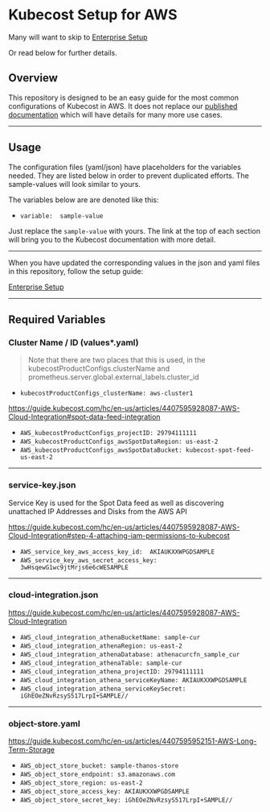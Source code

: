 # Kubecost Setup for AWS

Many will want to skip to [Enterprise Setup](README-enterprise.md)

Or read below for further details.

## Overview

This repository is designed to be an easy guide for the most common configurations of Kubecost in AWS. It does not replace our [published documentation](https://guide.kubecost.com/) which will have details for many more use cases.

---
## Usage

The configuration files (yaml/json) have placeholders for the variables needed. They are listed below in order to prevent duplicated efforts. The sample-values will look similar to yours.

The variables below are are denoted like this:
- `variable:  sample-value`

Just replace the `sample-value` with yours. The link at the top of each section will bring you to the Kubecost documentation with more detail.

---
When you have updated the corresponding values in the json and yaml files in this repository, follow the setup guide:

[Enterprise Setup](README-enterprise.md)

---

## Required Variables

### Cluster Name / ID (values*.yaml)

>Note that there are two places that this is used, in the kubecostProductConfigs.clusterName and prometheus.server.global.external_labels.cluster_id
- `kubecostProductConfigs_clusterName: aws-cluster1`

https://guide.kubecost.com/hc/en-us/articles/4407595928087-AWS-Cloud-Integration#spot-data-feed-integration

- `AWS_kubecostProductConfigs_projectID: 29794111111`
- `AWS_kubecostProductConfigs_awsSpotDataRegion: us-east-2`
- `AWS_kubecostProductConfigs_awsSpotDataBucket: kubecost-spot-feed-us-east-2`

---

### service-key.json
Service Key is used for the Spot Data feed as well as discovering unattached IP Addresses and Disks from the AWS API

https://guide.kubecost.com/hc/en-us/articles/4407595928087-AWS-Cloud-Integration#step-4-attaching-iam-permissions-to-kubecost

- `AWS_service_key_aws_access_key_id:  AKIAUKXXWPGDSAMPLE`
- `AWS_service_key_aws_secret_access_key:  3wHsqewG1wc9jtMrjs6e6cWESAMPLE`

---

### cloud-integration.json

https://guide.kubecost.com/hc/en-us/articles/4407595928087-AWS-Cloud-Integration

- `AWS_cloud_integration_athenaBucketName: sample-cur`
- `AWS_cloud_integration_athenaRegion: us-east-2`
- `AWS_cloud_integration_athenaDatabase: athenacurcfn_sample_cur`
- `AWS_cloud_integration_athenaTable: sample-cur`
- `AWS_cloud_integration_athena_projectID: 29794111111`
- `AWS_cloud_integration_athena_serviceKeyName: AKIAUKXXWPGDSAMPLE`
- `AWS_cloud_integration_athena_serviceKeySecret: iGhEOeZNvRzsyS517LrpI+SAMPLE//`

---

### object-store.yaml

https://guide.kubecost.com/hc/en-us/articles/4407595952151-AWS-Long-Term-Storage

- `AWS_object_store_bucket: sample-thanos-store`
- `AWS_object_store_endpoint: s3.amazonaws.com`
- `AWS_object_store_region: us-east-2`
- `AWS_object_store_access_key: AKIAUKXXWPGDSAMPLE`
- `AWS_object_store_secret_key: iGhEOeZNvRzsyS517LrpI+SAMPLE//`